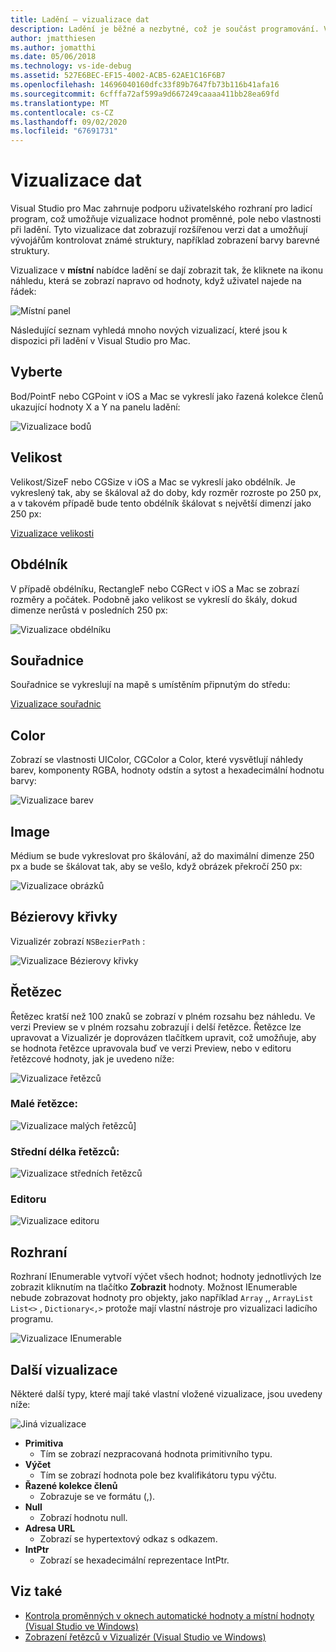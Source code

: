 ```yaml
---
title: Ladění – vizualizace dat
description: Ladění je běžné a nezbytné, což je součást programování. Visual Studio pro Mac obsahuje celou sadu funkcí, aby bylo ladění snadné. V tomto článku se podíváme na různé vizualizace dat, které se dají zobrazit při kontrole objektů v ladicím programu.
author: jmatthiesen
ms.author: jomatthi
ms.date: 05/06/2018
ms.technology: vs-ide-debug
ms.assetid: 527E6BEC-EF15-4002-ACB5-62AE1C16F6B7
ms.openlocfilehash: 14696040160dfc33f89b7647fb73b116b41afa16
ms.sourcegitcommit: 6cfffa72af599a9d667249caaaa411bb28ea69fd
ms.translationtype: MT
ms.contentlocale: cs-CZ
ms.lasthandoff: 09/02/2020
ms.locfileid: "67691731"
---
```

# <a name="data-visualizations"></a>Vizualizace dat

Visual Studio pro Mac zahrnuje podporu uživatelského rozhraní pro ladicí program, což umožňuje vizualizace hodnot proměnné, pole nebo vlastnosti při ladění. Tyto vizualizace dat zobrazují rozšířenou verzi dat a umožňují vývojářům kontrolovat známé struktury, například zobrazení barvy barevné struktury.

Vizualizace v  **místní** nabídce ladění se dají zobrazit tak, že kliknete na ikonu náhledu, která se zobrazí napravo od hodnoty, když uživatel najede na řádek:

![Místní panel](media/data-visualizations-image9.png)

Následující seznam vyhledá mnoho nových vizualizací, které jsou k dispozici při ladění v Visual Studio pro Mac.

## <a name="point"></a>Vyberte
Bod/PointF nebo CGPoint v iOS a Mac se vykreslí jako řazená kolekce členů ukazující hodnoty X a Y na panelu ladění:

![Vizualizace bodů](media/data-visualizations-image10.png)

## <a name="size"></a>Velikost
Velikost/SizeF nebo CGSize v iOS a Mac se vykreslí jako obdélník. Je vykreslený tak, aby se škáloval až do doby, kdy rozměr rozroste po 250 px, a v takovém případě bude tento obdélník škálovat s největší dimenzí jako 250 px:

[Vizualizace velikosti](media/data-visualizations-image11.png)

## <a name="rectangle"></a>Obdélník
V případě obdélníku, RectangleF nebo CGRect v iOS a Mac se zobrazí rozměry a počátek. Podobně jako velikost se vykreslí do škály, dokud dimenze nerůstá v posledních 250 px:

![Vizualizace obdélníku](media/data-visualizations-image12.png)

## <a name="coordinate"></a>Souřadnice
Souřadnice se vykreslují na mapě s umístěním připnutým do středu:

[Vizualizace souřadnic](media/data-visualizations-image13.png)

## <a name="color"></a>Color
Zobrazí se vlastnosti UIColor, CGColor a Color, které vysvětlují náhledy barev, komponenty RGBA, hodnoty odstín a sytost a hexadecimální hodnotu barvy:

![Vizualizace barev](media/data-visualizations-image14.png)

## <a name="images"></a>Image

Médium se bude vykreslovat pro škálování, až do maximální dimenze 250 px a bude se škálovat tak, aby se vešlo, když obrázek překročí 250 px:

![Vizualizace obrázků](media/data-visualizations-image15.png)

## <a name="bezier-curves"></a>Bézierovy křivky

Vizualizér zobrazí `NSBezierPath` :

![Vizualizace Bézierovy křivky](media/data-visualizations-image16.png)

## <a name="string"></a>Řetězec

Řetězec kratší než 100 znaků se zobrazí v plném rozsahu bez náhledu. Ve verzi Preview se v plném rozsahu zobrazují i delší řetězce. Řetězce lze upravovat a Vizualizér je doprovázen tlačítkem upravit, což umožňuje, aby se hodnota řetězce upravovala buď ve verzi Preview, nebo v editoru řetězcové hodnoty, jak je uvedeno níže:

![Vizualizace řetězců](media/data-visualizations-image17.png)

### <a name="small-strings"></a>Malé řetězce:
![Vizualizace malých řetězců](media/data-visualizations-image18.png)]

### <a name="medium-length-strings"></a>Střední délka řetězců:
![Vizualizace středních řetězců](media/data-visualizations-image19.png)

### <a name="editor"></a>Editoru

![Vizualizace editoru](media/data-visualizations-image21.png)

## <a name="ienumerable"></a>Rozhraní

Rozhraní IEnumerable vytvoří výčet všech hodnot; hodnoty jednotlivých lze zobrazit kliknutím na tlačítko **Zobrazit** hodnoty. Možnost IEnumerable nebude zobrazovat hodnoty pro objekty, jako například `Array` ,, `ArrayList` `List<>` , `Dictionary<,>` protože mají vlastní nástroje pro vizualizaci ladicího programu.

![Vizualizace IEnumerable](media/data-visualizations-image22.png)

## <a name="other-visualizers"></a>Další vizualizace

Některé další typy, které mají také vlastní vložené vizualizace, jsou uvedeny níže:

![Jiná vizualizace](media/data-visualizations-image23.png)

* **Primitiva**
  * Tím se zobrazí nezpracovaná hodnota primitivního typu.
* **Výčet**
  * Tím se zobrazí hodnota pole bez kvalifikátoru typu výčtu.
* **Řazené kolekce členů**
  * Zobrazuje se ve formátu (,).
* **Null**
  * Zobrazí hodnotu null.
* **Adresa URL**
  * Zobrazí se hypertextový odkaz s odkazem.
* **IntPtr**
  * Zobrazí se hexadecimální reprezentace IntPtr.

## <a name="see-also"></a>Viz také

- [Kontrola proměnných v oknech automatické hodnoty a místní hodnoty (Visual Studio ve Windows)](/visualstudio/debugger/autos-and-locals-windows)
- [Zobrazení řetězců v Vizualizér (Visual Studio ve Windows)](/visualstudio/debugger/string-visualizer-dialog-box)